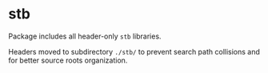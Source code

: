 # stb

Package includes all header-only `stb` libraries.

Headers moved to subdirectory `./stb/` to prevent search path collisions and for better source roots organization.
